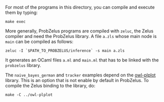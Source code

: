 For most of the programs in this directory, you can compile and execute them by typing:

```
make exec
```

More generally, ProbZelus programs are compiled with `zeluc`, the Zelus compiler and need the ProbZelus library. A file `a.zls` whose main node is `main` can be compiled as follows:

```
zeluc -I `$PATH_TO_PROBZELUS/inference` -s main a.zls
```

It generates an OCaml files `a.ml` and `main.ml` that has to be linked with the `probzelus` library.


The `naive_bayes_german` and `tracker` examples depend on the [owl-plplot](https://github.com/owlbarn/owl) library. This is an option that is not enable by default in ProbZelus. To compile the Zelus binding to the library, do:

```
make -C ../owl-plplot
```
